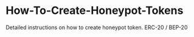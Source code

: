 # How-To-Create-Honeypot-Tokens
Detailed instructions on how to create honeypot token. ERC-20 / BEP-20
